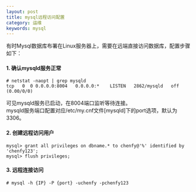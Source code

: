 ```yaml
---
layout: post
title: mysql远程访问配置
category: 运维
keywords: mysql
---
```


有时Mysql数据库布署在Linux服务器上，需要在远端直接访问数据库，配置步骤如下：

#### 1. 确认mysqld服务正常

```
# netstat -naopt | grep mysqld
tcp   0  0 0.0.0.0:8004   0.0.0.0:*    LISTEN   2862/mysqld   off (0.00/0/0)
```

可见mysqld服务已启动，在8004端口监听等待连接。  
mysqld服务端口配置对应/etc/my.cnf文件[mysqld]下的port选项，默认为3306。

#### 2. 创建远程访问用户

```
mysql> grant all privileges on dbname.* to chenfy@'%' identified by 'chenfy123';
mysql> flush privileges;
```

#### 3. 远程连接访问

```
# mysql -h {IP} -P {port} -uchenfy -pchenfy123
```
